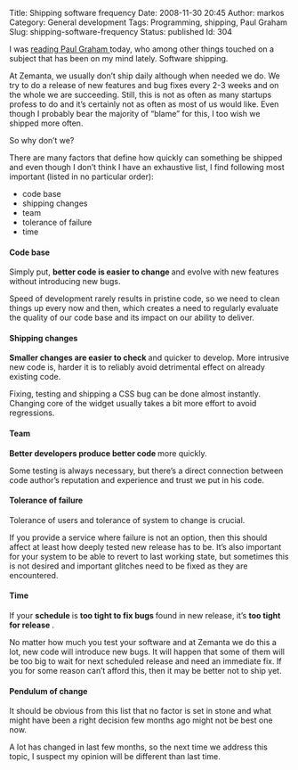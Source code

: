 Title: Shipping software frequency
Date: 2008-11-30 20:45
Author: markos
Category: General development
Tags: Programming, shipping, Paul Graham
Slug: shipping-software-frequency
Status: published
Id: 304

<div>
 <p>
  I was
  <a href="http://www.paulgraham.com/artistsship.html" title="Paul's article on cost of checks">
   reading
  </a>
  <a class="zem_slink" href="http://en.wikipedia.org/wiki/Paul_Graham" rel="wikipedia" title="Paul Graham">
   Paul Graham
  </a>
  today, who among other things touched on a subject that has been on my mind lately. Software shipping.
 </p>
 <p>
  At Zemanta, we usually don’t ship daily although when needed we do. We try to do a release of new features and bug fixes every 2-3 weeks and on the whole we are succeeding. Still, this is not as often as many startups profess to do and it’s certainly not as often as most of us would like. Even though I probably bear the majority of “blame” for this, I too wish we shipped more often.
 </p>
 <p>
  So why don’t we?
 </p>
 <p>
  There are many factors that define how quickly can something be shipped and even though I don’t think I have an exhaustive list, I find following most important (listed in no particular order):
 </p>
 <ul>
  <li>
   code base
  </li>
  <li>
   shipping changes
  </li>
  <li>
   team
  </li>
  <li>
   tolerance of failure
  </li>
  <li>
   time
  </li>
 </ul>
 <h4>
  Code base
 </h4>
 <p>
  Simply put,
  <strong>
   better code is easier to change
  </strong>
  and evolve with new features without introducing new bugs.
 </p>
 <p>
  Speed of development rarely results in pristine code, so we need to clean things up every now and then, which creates a need to regularly evaluate the quality of our code base and its impact on our ability to deliver.
 </p>
 <h4>
  Shipping changes
 </h4>
 <p>
  <strong>
   Smaller changes are easier to check
  </strong>
  and quicker to develop. More intrusive new code is, harder it is to reliably avoid detrimental effect on already existing code.
 </p>
 <p>
  Fixing, testing and shipping a CSS bug can be done almost instantly. Changing core of the widget usually takes a bit more effort to avoid regressions.
 </p>
 <h4>
  Team
 </h4>
 <p>
  <strong>
   Better developers produce better code
  </strong>
  more quickly.
 </p>
 <p>
  Some testing is always necessary, but there’s a direct connection between code author’s reputation and experience and trust we put in his code.
 </p>
 <h4>
  Tolerance of failure
 </h4>
 <p>
  Tolerance of users and tolerance of system to change is crucial.
 </p>
 <p>
  If you provide a service where failure is not an option, then this should affect at least how deeply tested new release has to be. It’s also important for your system to be able to revert to last working state, but sometimes this is not desired and important glitches need to be fixed as they are encountered.
 </p>
 <h4>
  Time
 </h4>
 <p>
  If your
  <strong>
   schedule
  </strong>
  is
  <strong>
   too tight to fix bugs
  </strong>
  found in new release, it’s
  <strong>
   too tight for release
  </strong>
  .
 </p>
 <p>
  No matter how much you test your software and at Zemanta we do this a lot, new code will introduce new bugs. It will happen that some of them will be too big to wait for next scheduled release and need an immediate fix. If you for some reason can’t afford this, then it may be better not to ship yet.
 </p>
 <h4>
  Pendulum of change
 </h4>
 <p>
  It should be obvious from this list that no factor is set in stone and what might have been a right decision few months ago might not be best one now.
 </p>
 <p>
  A lot has changed in last few months, so the next time we address this topic, I suspect my opinion will be different than last time.
 </p>
</div>
